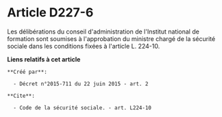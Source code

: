 # Article D227-6

Les délibérations du conseil d'administration de l'Institut national de formation sont soumises à l'approbation du ministre
chargé de la sécurité sociale dans les conditions fixées à l'article L. 224-10.

**Liens relatifs à cet article**

	**Créé par**:

	  - Décret n°2015-711 du 22 juin 2015 - art. 2

	**Cite**:

	  - Code de la sécurité sociale. - art. L224-10
